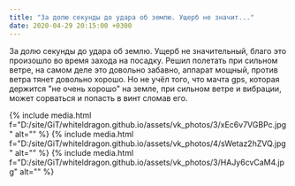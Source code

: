 ```yaml
---
title: "За долю секунды до удара об землю. Ущерб не значит..."
date: 2020-04-29 20:15:00 +0300
---
```


За долю секунды до удара об землю. Ущерб не значительный, благо это произошло во время захода на посадку. Решил полетать при сильном ветре, на самом деле это довольно забавно, аппарат мощный, против ветра тянет довольно хорошо. Но не учёл того, что мачта gps, которая держится "не очень хорошо" на земле, при сильном ветре и вибрации, может сорваться и попасть в винт сломав его.


{% include media.html f="D:/site/GiT/whiteldragon.github.io/assets/vk_photos/3/xEc6v7VGBPc.jpg" alt="" %}
{% include media.html f="D:/site/GiT/whiteldragon.github.io/assets/vk_photos/4/sWetaz2hZVQ.jpg" alt="" %}
{% include media.html f="D:/site/GiT/whiteldragon.github.io/assets/vk_photos/3/HAJy6cvCaM4.jpg" alt="" %}
